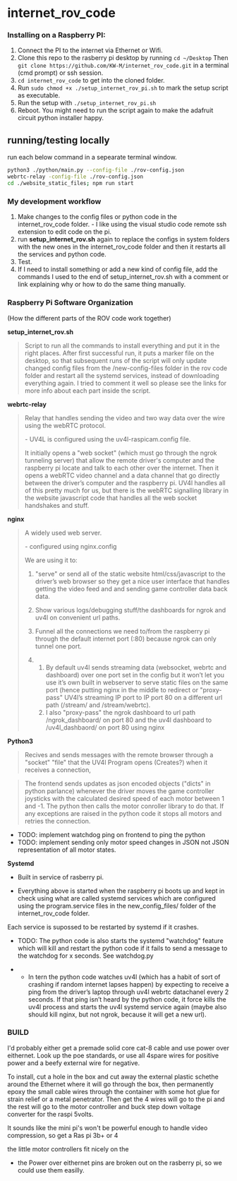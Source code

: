 # internet_rov_code

### Installing on a Raspberry PI:

1. Connect the PI to the internet via Ethernet or Wifi.
2. Clone this repo to the rasberry pi desktop by running `cd ~/Desktop` Then `git clone https://github.com/KW-M/internet_rov_code.git` in a terminal (cmd prompt) or ssh session.
3. `cd internet_rov_code` to get into the cloned folder.
4. Run `sudo chmod +x ./setup_internet_rov_pi.sh` to mark the setup script as executable.
5. Run the setup with `./setup_internet_rov_pi.sh`
6. Reboot. You might need to run the script again to make the adafruit circuit python installer happy.

## running/testing locally

run each below command in a sepearate terminal window.

```sh
python3 ./python/main.py --config-file ./rov-config.json
webrtc-relay -config-file ./rov-config.json
cd ./website_static_files; npm run start
```

### My development workflow

1. Make changes to the config files or python code in the internet_rov_code folder. - I like using the visual studio code remote ssh extension to edit code on the pi.
2. run **setup_internet_rov.sh** again to replace the configs in system folders with the new ones in the internet_rov_code folder and then it restarts all the services and python code.
3. Test.
4. If I need to install something or add a new kind of config file, add the commands I used to the end of setup_internet_rov.sh with a comment or link explaining why or how to do the same thing manually.

### Raspberry Pi Software Organization

(How the different parts of the ROV code work together)

**setup_internet_rov.sh**

> Script to run all the commands to install everything and put it in the right places. After first successful run, it puts a marker file on the desktop, so that subsequent runs of the script will only update changed config files from the /new-config-files folder in the rov code folder and restart all the systemd services, instead of downloading everything again. I tried to comment it well so please see the links for more info about each part inside the script.

**webrtc-relay**

> Relay that handles sending the video and two way data over the wire using the webRTC protocol.
>
> \- UV4L is configured using the uv4l-raspicam.config file.
>
> It initially opens a "web socket" (which must go through the ngrok tunneling server) that allow the remote driver's computer and the raspberry pi locate and talk to each other over the internet. Then it opens a webRTC video channel and a data channel that go directly between the driver’s computer and the raspberry pi. UV4l handles all of this pretty much for us, but there is the webRTC signalling library in the website javascript code that handles all the web socket handshakes and stuff.

**nginx**

> A widely used web server.
>
> \- configured using nginx.config
>
> We are using it to:
>
> 1. "serve" or send all of the static website html/css/javascript to the driver’s web browser so they get a nice user interface that handles getting the video feed and and sending game controller data back data.
>
> 2. Show various logs/debugging stuff/the dashboards for ngrok and uv4l on convenient url paths.
>
> 3. Funnel all the connections we need to/from the raspberry pi through the default internet port (:80) because ngrok can only tunnel one port.
>
> 4. 1. By default uv4l sends streaming data (websocket, webrtc and dashboard) over one port set in the config but it won’t let you use it’s own built in webserver to serve static files on the same port (hence putting nginx in the middle to redirect or "proxy-pass" UV4l’s streaming IP port to IP port 80 on a different url path (/stream/ and /stream/webrtc).
>    2. I also "proxy-pass" the ngrok dashboard to url path /ngrok_dashboard/ on port 80 and the uv4l dashboard to /uv4l_dashbaord/ on port 80 using nginx

**Python3**

> Recives and sends messages with the remote browser through a "socket" "file" that the UV4l Program opens (Creates?) when it receives a connection,

> The frontend sends updates as json encoded objects ("dicts" in python parlance) whenever the driver moves the game controller joysticks with the calculated desired speed of each motor between 1 and -1. The python then calls the motor conroller library to do that. If any exceptions are raised in the python code it stops all motors and retries the connection.

- TODO: implement watchdog ping on frontend to ping the python
- TODO: implement sending only motor speed changes in JSON not JSON representation of all motor states.

**Systemd**

- Built in service of rasberry pi.

- Everything above is started when the raspberry pi boots up and kept in check using what are called systemd services which are configured using the program.service files in the new_config_files/ folder of the internet_rov_code folder.

Each service is supossed to be restarted by systemd if it crashes.

- TODO: The python code is also starts the systemd "watchdog" feature which will kill and restart the python code if it fails to send a message to the watchdog for x seconds. See watchdog.py

- - In tern the python code watches uv4l (which has a habit of sort of crashing if random internet lapses happen) by expecting to receive a ping from the driver’s laptop through uv4l webrtc datachanel every 2 seconds. If that ping isn’t heard by the python code, it force kills the uv4l process and starts the uv4l systemd service again (maybe also should kill nginx, but not ngrok, because it will get a new url).

### BUILD

I'd probably either get a premade solid core cat-8 cable and use power over eithernet. Look up the poe standards, or use all 4spare wires for positive power and a beefy external wire for negative.

To install, cut a hole in the box and cut away the external plastic schethe around the Ethernet where it will go through the box, then permanently epoxy the small cable wires through the container with some hot glue for strain relief or a metal penetrator. Then get the 4 wires will go to the pi and the rest will go to the motor controller and buck step down voltage converter for the raspi 5volts.

It sounds like the mini pi's won't be powerful enough to handle video compression, so get a Ras pi 3b+ or 4

the little motor controllers fit nicely on the

- the Power over eithernet pins are broken out on the rasberry pi, so we could use them easilly.
